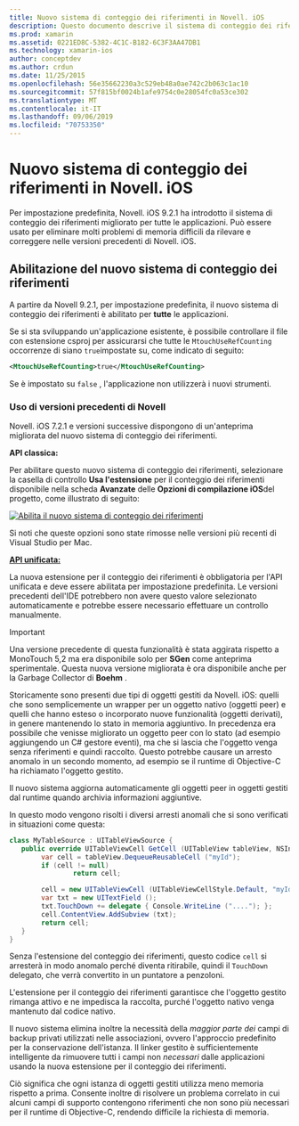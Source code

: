 ```yaml
---
title: Nuovo sistema di conteggio dei riferimenti in Novell. iOS
description: Questo documento descrive il sistema di conteggio dei riferimenti migliorato di Novell, abilitato per impostazione predefinita in tutte le applicazioni Novell. iOS.
ms.prod: xamarin
ms.assetid: 0221ED8C-5382-4C1C-B182-6C3F3AA47DB1
ms.technology: xamarin-ios
author: conceptdev
ms.author: crdun
ms.date: 11/25/2015
ms.openlocfilehash: 56e35662230a3c529eb48a0ae742c2b063c1ac10
ms.sourcegitcommit: 57f815bf0024b1afe9754c0e28054fc0a53ce302
ms.translationtype: MT
ms.contentlocale: it-IT
ms.lasthandoff: 09/06/2019
ms.locfileid: "70753350"
---
```

# <a name="new-reference-counting-system-in-xamarinios"></a>Nuovo sistema di conteggio dei riferimenti in Novell. iOS

Per impostazione predefinita, Novell. iOS 9.2.1 ha introdotto il sistema di conteggio dei riferimenti migliorato per tutte le applicazioni. Può essere usato per eliminare molti problemi di memoria difficili da rilevare e correggere nelle versioni precedenti di Novell. iOS.

## <a name="enabling-the-new-reference-counting-system"></a>Abilitazione del nuovo sistema di conteggio dei riferimenti

A partire da Novell 9.2.1, per impostazione predefinita, il nuovo sistema di conteggio dei riferimenti è abilitato per **tutte** le applicazioni.

Se si sta sviluppando un'applicazione esistente, è possibile controllare il file con estensione csproj per assicurarsi che tutte le `MtouchUseRefCounting` occorrenze di siano `true`impostate su, come indicato di seguito:

```xml
<MtouchUseRefCounting>true</MtouchUseRefCounting>
```

Se è impostato su `false` , l'applicazione non utilizzerà i nuovi strumenti.

### <a name="using-older-versions-of-xamarin"></a>Uso di versioni precedenti di Novell

Novell. iOS 7.2.1 e versioni successive dispongono di un'anteprima migliorata del nuovo sistema di conteggio dei riferimenti.

**API classica:**

Per abilitare questo nuovo sistema di conteggio dei riferimenti, selezionare la casella di controllo **Usa l'estensione** per il conteggio dei riferimenti disponibile nella scheda **Avanzate** delle **Opzioni di compilazione iOS**del progetto, come illustrato di seguito: 

[![](newrefcount-images/image1.png "Abilita il nuovo sistema di conteggio dei riferimenti")](newrefcount-images/image1.png#lightbox)

Si noti che queste opzioni sono state rimosse nelle versioni più recenti di Visual Studio per Mac.

 **[API unificata:](~/cross-platform/macios/unified/index.md)**

 La nuova estensione per il conteggio dei riferimenti è obbligatoria per l'API unificata e deve essere abilitata per impostazione predefinita. Le versioni precedenti dell'IDE potrebbero non avere questo valore selezionato automaticamente e potrebbe essere necessario effettuare un controllo manualmente.

> [!IMPORTANT]
> Una versione precedente di questa funzionalità è stata aggirata rispetto a MonoTouch 5,2 ma era disponibile solo per **SGen** come anteprima sperimentale. Questa nuova versione migliorata è ora disponibile anche per la Garbage Collector di **Boehm** .

Storicamente sono presenti due tipi di oggetti gestiti da Novell. iOS: quelli che sono semplicemente un wrapper per un oggetto nativo (oggetti peer) e quelli che hanno esteso o incorporato nuove funzionalità (oggetti derivati), in genere mantenendo lo stato in memoria aggiuntivo. In precedenza era possibile che venisse migliorato un oggetto peer con lo stato (ad esempio aggiungendo un C# gestore eventi), ma che si lascia che l'oggetto venga senza riferimenti e quindi raccolto. Questo potrebbe causare un arresto anomalo in un secondo momento, ad esempio se il runtime di Objective-C ha richiamato l'oggetto gestito.

Il nuovo sistema aggiorna automaticamente gli oggetti peer in oggetti gestiti dal runtime quando archivia informazioni aggiuntive.

In questo modo vengono risolti i diversi arresti anomali che si sono verificati in situazioni come questa:

```csharp
class MyTableSource : UITableViewSource {
   public override UITableViewCell GetCell (UITableView tableView, NSIndexPath indexPath) {
        var cell = tableView.DequeueReusableCell ("myId");
        if (cell != null)
                return cell;

        cell = new UITableViewCell (UITableViewCellStyle.Default, "myId");
        var txt = new UITextField ();
        txt.TouchDown += delegate { Console.WriteLine ("...."); };
        cell.ContentView.AddSubview (txt);
        return cell;
   }
}
```

Senza l'estensione del conteggio dei riferimenti, questo codice `cell` si arresterà in modo anomalo perché diventa ritirabile, quindi il `TouchDown` delegato, che verrà convertito in un puntatore a penzoloni.

L'estensione per il conteggio dei riferimenti garantisce che l'oggetto gestito rimanga attivo e ne impedisca la raccolta, purché l'oggetto nativo venga mantenuto dal codice nativo.

Il nuovo sistema elimina inoltre la necessità della *maggior parte dei* campi di backup privati utilizzati nelle associazioni, ovvero l'approccio predefinito per la conservazione dell'istanza. Il linker gestito è sufficientemente intelligente da rimuovere tutti i campi non *necessari* dalle applicazioni usando la nuova estensione per il conteggio dei riferimenti.

Ciò significa che ogni istanza di oggetti gestiti utilizza meno memoria rispetto a prima. Consente inoltre di risolvere un problema correlato in cui alcuni campi di supporto contengono riferimenti che non sono più necessari per il runtime di Objective-C, rendendo difficile la richiesta di memoria.
